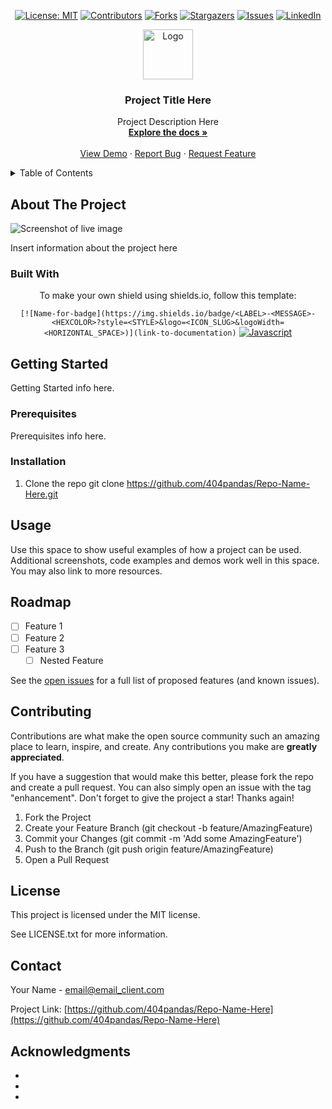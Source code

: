 <div align="center">

  <!-- Add badges using the following format: -->
  <!-- ![Name](urlToShieldHere)(urlToGithubHere) -->
[![License: MIT](https://img.shields.io/badge/License-MIT-yellow.svg)](https://opensource.org/licenses/MIT)
[![Contributors](https://img.shields.io/github/contributors/404pandas/Repo-Name-Here.svg?style=plastic&logo=appveyor)](https://github.com/404pandas/Repo-Name-Here/graphs/contributors)
[![Forks](https://img.shields.io/github/forks/404pandas/Repo-Name-Here.svg?style=plastic&logo=appveyor)](https://github.com/404pandas/Repo-Name-Here/network/members)
[![Stargazers](https://img.shields.io/github/stars/404pandas/Repo-Name-Here.svg?style=plastic&logo=appveyor)](https://github.com/404pandas/Repo-Name-Here/stargazers)
[![Issues](https://img.shields.io/github/issues/404pandas/Repo-Name-Here.svg?style=plastic&logo=appveyor)](https://github.com/404pandas/Repo-Name-Here/issues)
[![LinkedIn](https://img.shields.io/badge/-LinkedIn-black.svg?style=plastic&logo=appveyor&logo=linkedin&colorB=555)](https://linkedin.com/in/LinkedInUsername)

</div>

<!-- PROJECT LOGO -->

<div align="center">
  <a href="https://github.com/404pandas/Repo-Name-Here">
    <img src="images/logo.png" alt="Logo" width="80" height="80">
  </a>

<h3 align="center">Project Title Here</h3>

  <p align="center">
    Project Description Here
    <br />
    <a href="https://github.com/404pandas/Repo-Name-Here"><strong>Explore the docs »</strong></a>
    <br />
    <br />
    <a href="https://github.com/404pandas/Repo-Name-Here">View Demo</a>
    ·
    <a href="https://github.com/404pandas/Repo-Name-Here/issues">Report Bug</a>
    ·
    <a href="https://github.com/404pandas/Repo-Name-Here/issues">Request Feature</a>
  </p>
</div>

<!-- TABLE OF CONTENTS -->
<details>
  <summary>Table of Contents</summary>
  <ol>
    <li>
      <a href="#about-the-project">About The Project</a>
      <ul>
        <li><a href="#built-with">Built With</a></li>
      </ul>
    </li>
    <li>
      <a href="#getting-started">Getting Started</a>
      <ul>
        <li><a href="#prerequisites">Prerequisites</a></li>
        <li><a href="#installation">Installation</a></li>
      </ul>
    </li>
    <li><a href="#usage">Usage</a></li>
    <li><a href="#roadmap">Roadmap</a></li>
    <li><a href="#contributing">Contributing</a></li>
    <li><a href="#license">License</a></li>
    <li><a href="#contact">Contact</a></li>
    <li><a href="#acknowledgments">Acknowledgments</a></li>
  </ol>
</details>

<!-- ABOUT THE PROJECT -->

## About The Project

<!-- Add screenshots using the following format: -->
<!-- ![Screenshot alt description](directPathOfScreenshots) -->

![Screenshot of live image](directPathHere)

Insert information about the project here

### Built With

<div align="center">

To make your own shield using shields.io, follow this template:

`[![Name-for-badge](https://img.shields.io/badge/<LABEL>-<MESSAGE>-<HEXCOLOR>?style=<STYLE>&logo=<ICON_SLUG>&logoWidth=<HORIZONTAL_SPACE>)](link-to-documentation)`
[![Javascript](https://img.shields.io/badge/Language-JavaScript-ff0000?style=plastic&logo=JavaScript&logoWidth=10)](https://javascript.info/)

</div>

<!-- GETTING STARTED -->

## Getting Started

Getting Started info here.

### Prerequisites

Prerequisites info here.

### Installation

1. Clone the repo
   git clone https://github.com/404pandas/Repo-Name-Here.git

<!-- USAGE EXAMPLES -->

## Usage

Use this space to show useful examples of how a project can be used. Additional screenshots, code examples and demos work well in this space. You may also link to more resources.

<!-- ROADMAP -->

## Roadmap

- [ ] Feature 1
- [ ] Feature 2
- [ ] Feature 3
  - [ ] Nested Feature

See the [open issues](https://github.com/404pandas/Repo-Name-Here/issues) for a full list of proposed features (and known issues).

<!-- CONTRIBUTING -->

## Contributing

Contributions are what make the open source community such an amazing place to learn, inspire, and create. Any contributions you make are **greatly appreciated**.

If you have a suggestion that would make this better, please fork the repo and create a pull request. You can also simply open an issue with the tag "enhancement".
Don't forget to give the project a star! Thanks again!

1. Fork the Project
2. Create your Feature Branch (git checkout -b feature/AmazingFeature)
3. Commit your Changes (git commit -m 'Add some AmazingFeature')
4. Push to the Branch (git push origin feature/AmazingFeature)
5. Open a Pull Request

<!-- LICENSE -->

## License

This project is licensed under the MIT license.

See LICENSE.txt for more information.

<!-- CONTACT -->

## Contact

Your Name - email@email_client.com

Project Link: [https://github.com/404pandas/Repo-Name-Here](https://github.com/404pandas/Repo-Name-Here)

<!-- ACKNOWLEDGMENTS -->

## Acknowledgments

- []()
- []()
- []()
